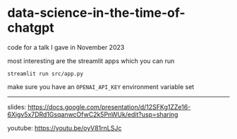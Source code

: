 # data-science-in-the-time-of-chatgpt

code for a talk I gave in November 2023

most interesting are the streamlit apps which you can run

```
streamlit run src/app.py
```

make sure you have an `OPENAI_API_KEY` environment variable set

----

slides: https://docs.google.com/presentation/d/12SFKg1ZZe16-6Xigv5x7DRd1GsqanwcOfwC2k5PnWUk/edit?usp=sharing

youtube: https://youtu.be/oyV81rnLSJc
